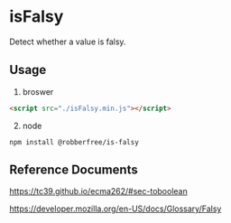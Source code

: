 # isFalsy

Detect whether a value is falsy.

## Usage

1. broswer

```html
<script src="./isFalsy.min.js"></script>
```

2. node

```
npm install @robberfree/is-falsy
```

## Reference Documents

https://tc39.github.io/ecma262/#sec-toboolean

https://developer.mozilla.org/en-US/docs/Glossary/Falsy
